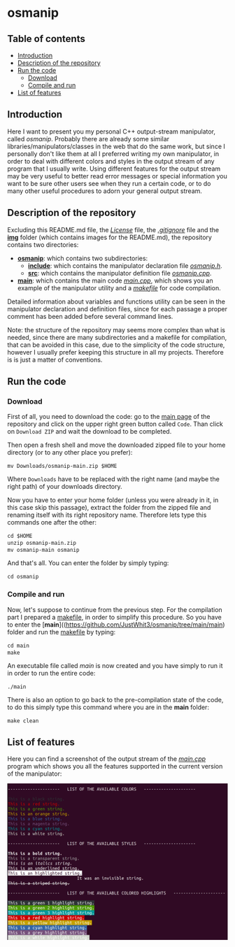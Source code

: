# osmanip

## Table of contents
- [Introduction](#introduction)
- [Description of the repository](#description-of-the-repository)
- [Run the code](#run-the-code)
  * [Download](#download)
  * [Compile and run](#compile-and-run)
- [List of features](#list-of-features)

## Introduction

Here I want to present you my personal C++ output-stream manipulator, called *osmanip*. Probably there are already some similar libraries/manipulators/classes in the web that do the same work, but since I personally don't like them at all I preferred writing my own manipulator, in order to deal with different colors and styles in the output stream of any program that I usually write. Using different features for the output stream may be very useful to better read error messages or special information you want to be sure other users see when they run a certain code, or to do many other useful procedures to adorn your general output stream.

## Description of the repository

Excluding this README.md file, the [*License*](https://github.com/JustWhit3/osmanip/blob/main/License) file, the [*.gitignore*](https://github.com/JustWhit3/osmanip/blob/main/.gitignore) file and the [**img**](https://github.com/JustWhit3/osmanip/tree/main/img) folder (which contains images for the README.md), the repository contains two directories:
- [**osmanip**](https://github.com/JustWhit3/osmanip/tree/main/osmanip): which contains two subdirectories:
  * [**include**](https://github.com/JustWhit3/osmanip/tree/main/osmanip/include): which contains the manipulator declaration file [*osmanip.h*](https://github.com/JustWhit3/osmanip/blob/main/osmanip/include/osmanip.h).
  * [**src**](https://github.com/JustWhit3/osmanip/tree/main/osmanip/src): which contains the manipulator definition file [*osmanip.cpp*](https://github.com/JustWhit3/osmanip/blob/main/osmanip/src/osmanip.cpp).
- [**main**](https://github.com/JustWhit3/osmanip/tree/main/main): which contains the main code [*main.cpp*](https://github.com/JustWhit3/osmanip/blob/main/main/main.cpp), which shows you an example of the manipulator utility and a [*makefile*](https://github.com/JustWhit3/osmanip/blob/main/main/makefile) for code compilation.

Detailed information about variables and functions utility can be seen in the manipulator declaration and definition files, since for each passage a proper comment has been added before several command lines.

Note: the structure of the repository may seems more complex than what is needed, since there are many subdirectories and a makefile for compilation, that can be avoided in this case, due to the simplicity of the code structure, however I usually prefer keeping this structure in all my projects. Therefore is is just a matter of conventions.

## Run the code

### Download

First of all, you need to download the code: go to the [main page](https://github.com/JustWhit3/osmanip) of the repository and click on the upper right green button called `Code`. Than click on `Download ZIP` and wait the download to be completed.

Then open a fresh shell and move the downloaded zipped file to your home directory (or to any other place you prefer):
```shell
mv Downloads/osmanip-main.zip $HOME
```
Where ``Downloads`` have to be replaced with the right name (and maybe the right path) of your downloads directory.

Now you have to enter your home folder (unless you were already in it, in this case skip this passage), extract the folder from the zipped file and renaming itself with its right repository name. Therefore lets type this commands one after the other:
```shell
cd $HOME
unzip osmanip-main.zip
mv osmanip-main osmanip
```
And that's all. You can enter the folder by simply typing:
```shell
cd osmanip
```

### Compile and run

Now, let's suppose to continue from the previous step. For the compilation part I prepared a [makefile](https://github.com/JustWhit3/osmanip/blob/main/main/makefile), in order to simplify this procedure. So you have to enter the [**main**]((https://github.com/JustWhit3/osmanip/tree/main/main) folder and run the [makefile](https://github.com/JustWhit3/osmanip/blob/main/main/makefile) by typing:
```shell
cd main
make
```
An executable file called *main* is now created and you have simply to run it in order to run the entire code:
```shell
./main
```
There is also an option to go back to the pre-compilation state of the code, to do this simply type this command where you are in the **main** folder:
```shell
make clean
```

## List of features

Here you can find a screenshot of the output stream of the [*main.cpp*](https://github.com/JustWhit3/osmanip/blob/main/main/main.cpp) program which shows you all the features supported in the current version of the manipulator:

<img src="https://github.com/JustWhit3/osmanip/blob/main/img/output.png">


